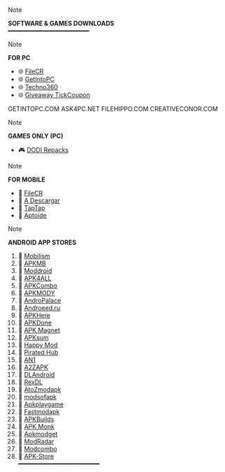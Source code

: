 <br>

> [!NOTE]
> **SOFTWARE & GAMES DOWNLOADS**  
> ━━━━━━━━━━━━━━━━━━━━━━  

> [!NOTE]
> **FOR PC**  
> - 🌐 [FileCR](https://filecr.com/)  
> - 🌐 [GetIntoPC](https://getintopc.com/)  
> - 🌐 [Techno360](https://www.techno360.in/)  
> - 🌐 [Giveaway TickCoupon](https://giveaway.tickcoupon.com/)

 GETINTOPC.COM
ASK4PC.NET
FILEHIPPO.COM
CREATIVECONOR.COM


> [!NOTE]
> **GAMES ONLY (PC)**  
> - 🎮 [DODI Repacks](https://dodi-repacks.site/)  

> [!NOTE]
> **FOR MOBILE**  
> - 📱 [FileCR](https://filecr.com/)  
> - 📱 [A Descargar](https://adescargar.online/)  
> - 📱 [TapTap](https://www.taptap.io/)  
> - 📱 [Aptoide](https://en.aptoide.com/)  

> [!NOTE]
> **ANDROID APP STORES**  
> 1. 📲 [Mobilism](https://forum.mobilism.org/index.php)  
> 2. 📲 [APKMB](https://apkmb.com)  
> 3. 📲 [Moddroid](http://moddroid.com)  
> 4. 📲 [APK4ALL](http://apk4all.com)  
> 5. 📲 [APKCombo](http://apkcombo.com)  
> 6. 📲 [APKMODY](http://apkmody.io)  
> 7. 📲 [AndroPalace](http://andropalace.org)  
> 8. 📲 [Androeed.ru](http://androeed.ru)  
> 9. 📲 [APKHere](http://apkhere.com)  
> 10. 📲 [APKDone](http://apkdone.com)  
> 11. 📲 [APK Magnet](https://apkmagnet.com)  
> 12. 📲 [APKsum](http://apksum.com)  
> 13. 📲 [Happy Mod](https://www.happymod.com)  
> 14. 📲 [Pirated Hub](https://piratedhub.com)  
> 15. 📲 [AN1](http://an1.com)  
> 16. 📲 [A2ZAPK](https://a2zapk.com)  
> 17. 📲 [DLAndroid](https://www.apkdlmod.com)  
> 18. 📲 [RexDL](http://rexdl.com)  
> 19. 📲 [AtoZmodapk](https://atozmodapk.com)  
> 20. 📲 [modsofapk](https://modsofapk.com)  
> 21. 📲 [Apkplaygame](https://apkplaygame.com)  
> 22. 📲 [Fastmodapk](https://fastmodapk.com)  
> 23. 📲 [APKBuilds](https://apkbuilds.com)  
> 24. 📲 [APK Monk](https://www.apkmonk.com)  
> 25. 📲 [Apkmodget](https://apkmodget.com)  
> 26. 📲 [ModRadar](https://modradar.net)  
> 27. 📲 [Modcombo](https://modcombo.com)  
> 28. 📲 [APK-Store](https://apk-store.org)  
> ━━━━━━━━━━━━━━━━━━━━━━  

<br>
